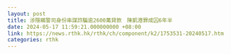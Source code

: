 ```yaml
---
layout: post
title: 涉隱瞞警司身份串謀詐騙逾2600萬貸款　陳凱港罪成囚6年半
date: 2024-05-17 11:59:21.000000000 +08:00
link: https://news.rthk.hk/rthk/ch/component/k2/1753531-20240517.htm
categories: rthk
---
```



